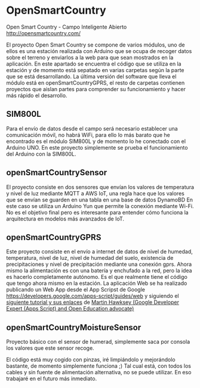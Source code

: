 # OpenSmartCountry
Open Smart Country - Campo Inteligente Abierto
http://opensmartcountry.com/

El proyecto Open Smart Country se compone de varios módulos, uno de ellos es una estación realizada con Arduino que se ocupa de recoger datos sobre el terreno y enviarlos a la web para que sean mostrados en la aplicación.
En este apartado se encuentra el código que se utiliza en la estación y de momento está sepatado en varias carpetas según la parte que se está desarrollando. La última versión del software que lleva el módulo está en openSmartCountryGPRS, el resto de carpetas contienen proyectos que aislan partes para comprender su funcionamiento y hacer más rápido el desarrollo.

## SIM800L
Para el envío de datos desde el campo será necesario establecer una comunicación móvil, no habrá WiFi, para ello lo más barato que he encontrado es el módulo SIM800L y de momento lo he conectado con el Arduino UNO.
En este proyecto simplemente se prueba el funcionamiento del Arduino con la SIM800L.

## openSmartCountrySensor
El proyecto consiste en dos sensores que envían los valores de temperatura y nivel de luz mediante MQTT a AWS IoT, una regla hace que los valores que se envían se guarden en una tabla en una base de datos DynamoBD
En este caso se utiliza un Arduino Yun que permite la conexión mediante Wi-Fi. No es el objetivo final pero es interesante para entender cómo funciona la arquitectura en modelos más avanzados de IoT.

## openSmartCountryGPRS
Este proyecto consiste en el envío a internet de datos de nivel de humedad, temperatura, nivel de luz, nivel de humedad del suelo, existencia de precipitaciones y nivel de precipitación mediante una conexión gprs. Ahora mismo la alimentación es con una batería y enchufado a la red, pero la idea es hacerlo completamente autónomo.
Es el que realmente tiene el código que tengo ahora mismo en la estación. La aplicación Web se ha realizado publicando un Web App desde el App Scripst de Google https://developers.google.com/apps-script/guides/web y siguiendo el [siguiente tutorial y sus enlaces](https://mashe.hawksey.info/2014/07/google-sheets-as-a-database-insert-with-apps-script-using-postget-methods-with-ajax-example/) de [Martin Hawksey (Google Developer Expert (Apps Script) and Open Education advocate)](https://plus.google.com/+MartinHawksey)

## openSmartCountryMoistureSensor
Proyecto básico con el sensor de humerad, simplemente saca por consola los valores que este sensor recoge.

El código está muy cogido con pinzas, iré limpiándolo y mejorándolo bastante, de momento simplemente funciona ;)
Tal cual está, con todos los cables y sin fuente de alimentación alternativa, no se puede utilizar. En eso trabajaré en el futuro más inmediato.


